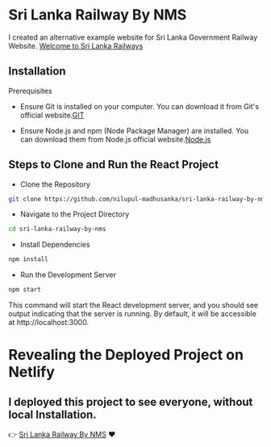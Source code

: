 # Sri Lanka Railway By NMS
I created an alternative example website for Sri Lanka Government Railway Website.  [Welcome to Sri Lanka Railways](http://www.railway.gov.lk/web/)
## Installation
Prerequisites

- Ensure Git is installed on your computer. You can download it from Git's official website.[GIT](https://git-scm.com/)

- Ensure Node.js and npm (Node Package Manager) are installed. You can download them from Node.js official website.[Node.js](https://nodejs.org/)

## Steps to Clone and Run the React Project

- Clone the Repository
```bash
git clone https://github.com/nilupul-madhusanka/sri-lanka-railway-by-nms.git
```
- Navigate to the Project Directory
```bash
cd sri-lanka-railway-by-nms
```
- Install Dependencies
```bash
npm install
```
- Run the Development Server
```bash
npm start
```
This command will start the React development server, and you should see output indicating that the server is running. By default, it will be accessible at http://localhost:3000.

# Revealing the Deployed Project on Netlify
## I deployed this project to see everyone, without local Installation.
:point_right: [Sri Lanka Railway By NMS](https://sri-lanka-railway-by-nms.netlify.app/) :heart:
